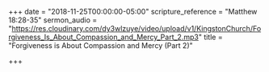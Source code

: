 +++
date = "2018-11-25T00:00:00-05:00"
scripture_reference = "Matthew 18:28-35"
sermon_audio = "https://res.cloudinary.com/dy3wlzuye/video/upload/v1/KingstonChurch/Forgiveness_Is_About_Compassion_and_Mercy_Part_2.mp3"
title = "Forgiveness is About Compassion and Mercy (Part 2)"

+++
